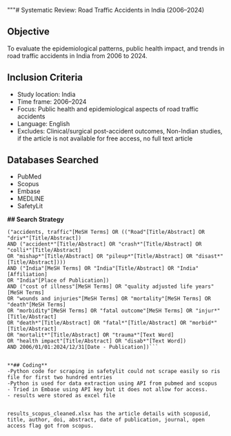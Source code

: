 """# Systematic Review: Road Traffic Accidents in India (2006–2024)

## Objective
To evaluate the epidemiological patterns, public health impact, and trends in road traffic accidents in India from 2006 to 2024.

## Inclusion Criteria
- Study location: India
- Time frame: 2006–2024
- Focus: Public health and epidemiological aspects of road traffic accidents
- Language: English
- Excludes: Clinical/surgical post-accident outcomes, Non-Indian studies, if the article is not available for free access, no full text article 
  

## Databases Searched
- PubMed
- Scopus
- Embase
- MEDLINE
- SafetyLit

**## Search Strategy**
```plaintext
("accidents, traffic"[MeSH Terms] OR (("Road"[Title/Abstract] OR "driv*"[Title/Abstract]) 
AND ("accident*"[Title/Abstract] OR "crash*"[Title/Abstract] OR "colli*"[Title/Abstract] 
OR "mishap*"[Title/Abstract] OR "pileup*"[Title/Abstract] OR "disast*"[Title/Abstract]))) 
AND ("India"[MeSH Terms] OR "India"[Title/Abstract] OR "India"[Affiliation] 
OR "India"[Place of Publication]) 
AND ("cost of illness"[MeSH Terms] OR "quality adjusted life years"[MeSH Terms] 
OR "wounds and injuries"[MeSH Terms] OR "mortality"[MeSH Terms] OR "death"[MeSH Terms] 
OR "morbidity"[MeSH Terms] OR "fatal outcome"[MeSH Terms] OR "injur*"[Title/Abstract] 
OR "death*"[Title/Abstract] OR "fatal*"[Title/Abstract] OR "morbid*"[Title/Abstract] 
OR "mortalit*"[Title/Abstract] OR "trauma*"[Text Word] 
OR "health impact"[Title/Abstract] OR "disab*"[Text Word]) 
AND 2006/01/01:2024/12/31[Date - Publication])```


**## Coding**
-Python code for scraping in safetylit could not scrape easily so ris file for first two hundred entries
-Python is used for data extraction using API from pubmed and scopus
- Tried in Embase using API key but it does not allow for access. 
- results were stored as excel file 


results_scopus_cleaned.xlsx has the article details with scopusid, title, author, doi, abstract, date of publication, journal, open access flag got from scopus.


